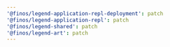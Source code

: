 ```yaml
---
'@finos/legend-application-repl-deployment': patch
'@finos/legend-application-repl': patch
'@finos/legend-shared': patch
'@finos/legend-art': patch
---
```

